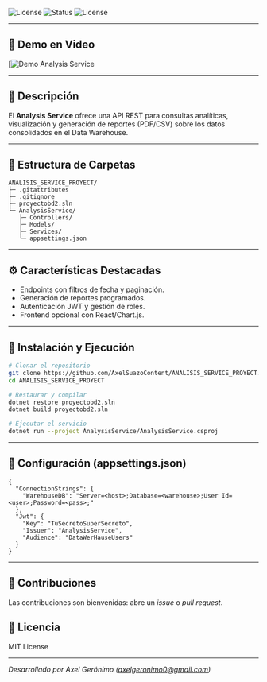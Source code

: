 ![License](https://img.shields.io/github/license/tuusuario/datawarehouse-integration)
![Status](https://img.shields.io/badge/status-beta-yellow) ![License](https://img.shields.io/github/license/AxelSuazoContent/ANALISIS_SERVICE_PROYECT)

---

## 🎥 Demo en Video
<!-- Inserta aquí el enlace al video de demostración -->
[![Demo Analysis Service](https://youtu.be/y63FWkAt_o0)

---

## 📖 Descripción
El **Analysis Service** ofrece una API REST para consultas analíticas, visualización y generación de reportes (PDF/CSV) sobre los datos consolidados en el Data Warehouse.

---

## 📂 Estructura de Carpetas
```
ANALISIS_SERVICE_PROYECT/
├─ .gitattributes
├─ .gitignore
├─ proyectobd2.sln
└─ AnalysisService/
   ├─ Controllers/
   ├─ Models/
   ├─ Services/
   └─ appsettings.json
```

---

## ⚙️ Características Destacadas
- Endpoints con filtros de fecha y paginación.
- Generación de reportes programados.
- Autenticación JWT y gestión de roles.
- Frontend opcional con React/Chart.js.

---

## 🚀 Instalación y Ejecución
```bash
# Clonar el repositorio
git clone https://github.com/AxelSuazoContent/ANALISIS_SERVICE_PROYECT.git
cd ANALISIS_SERVICE_PROYECT

# Restaurar y compilar
dotnet restore proyectobd2.sln
dotnet build proyectobd2.sln

# Ejecutar el servicio
dotnet run --project AnalysisService/AnalysisService.csproj
```

---

## 🔧 Configuración (appsettings.json)
```jsonc
{
  "ConnectionStrings": {
    "WarehouseDB": "Server=<host>;Database=<warehouse>;User Id=<user>;Password=<pass>;"
  },
  "Jwt": {
    "Key": "TuSecretoSuperSecreto",
    "Issuer": "AnalysisService",
    "Audience": "DataWerHauseUsers"
  }
}
```

---

## 🤝 Contribuciones
Las contribuciones son bienvenidas: abre un _issue_ o _pull request_.

## 📄 Licencia
MIT License

---

_Desarrollado por Axel Gerónimo (axelgeronimo0@gmail.com)_

